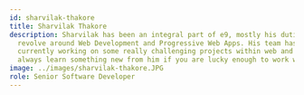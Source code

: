 ```yaml
---
id: sharvilak-thakore
title: Sharvilak Thakore
description: Sharvilak has been an integral part of e9, mostly his duties
  revolve around Web Development and Progressive Web Apps. His team has been
  currently working on some really challenging projects within web and you can
  always learn something new from him if you are lucky enough to work with him.
image: ../images/sharvilak-thakore.JPG
role: Senior Software Developer
---
```

